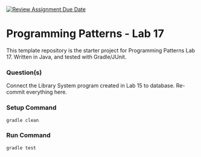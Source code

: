 [![Review Assignment Due Date](https://classroom.github.com/assets/deadline-readme-button-24ddc0f5d75046c5622901739e7c5dd533143b0c8e959d652212380cedb1ea36.svg)](https://classroom.github.com/a/UvgrDYRn)
# Programming Patterns - Lab 17

This template repository is the starter project for Programming Patterns Lab 17. Written in Java, and tested with Gradle/JUnit.

### Question(s)

Connect the Library System program created in Lab 15 to database. Re-commit everything here.

### Setup Command

`gradle clean`

### Run Command

`gradle test`
